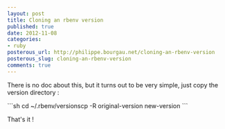```yaml
---
layout: post
title: Cloning an rbenv version
published: true
date: 2012-11-08
categories:
- ruby
posterous_url: http://philippe.bourgau.net/cloning-an-rbenv-version
posterous_slug: cloning-an-rbenv-version
comments: true
---
```

<p>There is no doc about this, but it turns out to be very simple, just copy the version directory :</p>
```sh
cd ~/.rbenv/versionscp -R original-version new-version
```
<p>That's it !</p>
